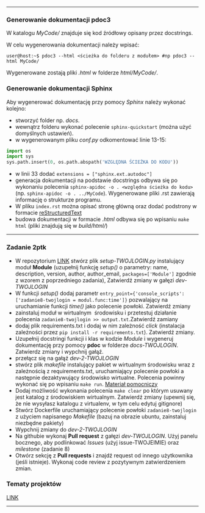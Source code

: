 

---

### Generowanie dokumentacji pdoc3

W katalogu *MyCode/* znajduje się kod źródłowy opisany przez docstrings.

W celu wygenerowania dokumentacji należy wpisać:

```console
user@host:~$ pdoc3 --html <ścieżka do folderu z modułem> #np pdoc3 --html MyCode/
```

Wygenerowane zostają pliki *.html* w folderze *html/MyCode/*. 


### Generowanie dokumentacji Sphinx

Aby wygenerować dokumentację przy pomocy *Sphinx* należy wykonać kolejno:

- stworzyć folder np. *docs*.
- wewnątrz folderu wykonać polecenie `sphinx-quickstart` (można użyć domyślnych ustawień). 
- w wygenerowanym pliku *conf.py* odkomentować linie 13-15:

```python
import os
import sys
sys.path.insert(0, os.path.abspath('WZGLĘDNA ŚCIEŻKA DO KODU'))

```

- w linii 33 dodać `extensions = ["sphinx.ext.autodoc"]`
- generacja dokumentacji na podstawie docstrings odbywa się po wykonaniu polecenia `sphinx-apidoc -o . <względna ścieżka do kodu>` (np. `sphinx-apidoc -o . ../MyCode`). Wygenerowane pliki .rst zawierają informację o strukturze programu.
- W pliku `index.rst` można opisać stronę główną oraz dodać podstrony w formacie [reStructuredText](https://www.sphinx-doc.org/en/master/usage/restructuredtext/basics.html)
- budowa dokumentacji w formacie *.html* odbywa się po wpisaniu `make html` (pliki znajdują się w *build/html/*)




---


### Zadanie 2ptk

- W repozytorium [LINK](https://github.com/SMCEBI-didactics/SiNWO-140122) stwórz plik *setup-TWOJLOGIN.py* instalujący moduł **Module** (uzupełnij funkcję *setup()* o parametry: name, description, version, author, author\_email, `packages=['Module']` zgodnie z wzorem z poprzedniego zadania), Zatwierdź zmiany w gałęzi *dev-TWOJLOGIN*
- W funkcji *setup()* dodaj parametr `entry_point={'console_scripts': ['zadanie8-twojlogin = modul.func:time']}` pozwalający na uruchamianie funkcji *time()* jako polecenie powłoki. Zatwierdź zmiany
- zainstaluj moduł w wirtualnym  środowisku i przetestuj działanie polecenia `zadanie8-twojlogin >> output.txt`.Zatwierdź zamiany
- dodaj plik requirements.txt i dodaj w nim zależność *click* (instalacja zależności przez `pip install -r requirements.txt`). Zatwierdź zmiany.
- Uzupełnij docstringi funkcji i klas w kodzie *Module* i wygeneruj dokumentację przy pomocy **pdoc** w folderze *docs-TWOJLOGIN*. Zatwierdz zmiany i wypchnij gałąź.
- przełącz się na gałąź *dev-2-TWOJLOGIN*
- stwórz plik *makefile* instalujący pakiet w wirtualnym środowisku  wraz z zależnością z requirements.txt, uruchamiający polecenie powłoki a następnie dezaktywujący środowisko wirtualne. Polecenia powinny wykonać się po wpisaniu `make run`. [Materiał pomocniczy](https://www.youtube.com/watch?v=VCmWzYHh7Y8)
- Dodaj możliwość wykonania polecenia `make clear` po którym usuwany jest katalog z środowiskiem wirtualnym. Zatwierdź zmiany (upewnij się, że nie wysyłasz katalogu z virtualenv, w tym celu edytuj gitignore)
- Stwórz Dockerfile uruchamiający polecenie powłoki `zadanie8-twojlogin` z użyciem napisanego *Makefile* (bazuj na obrazie ubuntu, zainstaluj niezbędne pakiety)
- Wypchnij zmiany do *dev-2-TWOJLOGIN*
- Na githubie wykonaj **Pull request** z gałęzi *dev-TWOJLOGIN*. Użyj panelu bocznego, aby podlinkować *Issues*  (użyj issue-TWOJEIMIE) oraz *milestone* (zadanie 8)
- Otwórz sekcję z **Pull requests** i znajdź request od innego użytkownika (jeśli istnieje). Wykonaj code review z pozytywnym zatwierdzeniem zmian. 

### Tematy projektów

[LINK](https://albert.szadzinski.pl/SMCEBI-TLM/%C5%9Arodowiska_i_narz%C4%99dzia_wytwarzania_oprogramowania/Zaliczenie/2021.html)

---




